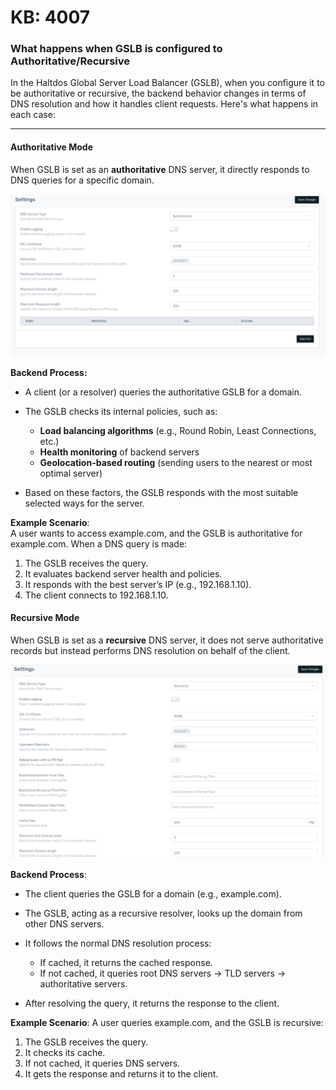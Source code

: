 # KB: 4007

### **What happens when GSLB is configured to Authoritative/Recursive**

In the Haltdos Global Server Load Balancer (GSLB), when you configure it to be authoritative or recursive, the backend behavior changes in terms of DNS resolution and how it handles client requests. Here's what happens in each case:

---

#### Authoritative Mode
When GSLB is set as an **authoritative** DNS server, it directly responds to DNS queries for a specific domain.

![kb-4007](/img/gslb/v8/kb/kb_4007_auth.png)

**Backend Process:**
- A client (or a resolver) queries the authoritative GSLB for a domain.
  
- The GSLB checks its internal policies, such as:

    - **Load balancing algorithms** (e.g., Round Robin, Least Connections, etc.)
    - **Health monitoring** of backend servers
    - **Geolocation-based routing** (sending users to the nearest or most optimal server)

- Based on these factors, the GSLB responds with the most suitable selected ways for the server.


**Example Scenario**:  
A user wants to access example.com, and the GSLB is authoritative for example.com. When a DNS query is made:

1. The GSLB receives the query.
2. It evaluates backend server health and policies.
3. It responds with the best server’s IP (e.g., 192.168.1.10).
4. The client connects to 192.168.1.10.


#### Recursive Mode
When GSLB is set as a **recursive** DNS server, it does not serve authoritative records but instead performs DNS resolution on behalf of the client.

![kb-4007](/img/gslb/v8/kb/kb_4007_recur.png)

**Backend Process**:
- The client queries the GSLB for a domain (e.g., example.com).  

- The GSLB, acting as a recursive resolver, looks up the domain from other DNS servers.  

- It follows the normal DNS resolution process:
    - If cached, it returns the cached response.
    - If not cached, it queries root DNS servers → TLD servers → authoritative servers.

- After resolving the query, it returns the response to the client.

**Example Scenario**:
A user queries example.com, and the GSLB is recursive:

1. The GSLB receives the query.
2. It checks its cache.
3. If not cached, it queries DNS servers.
4. It gets the response and returns it to the client.

